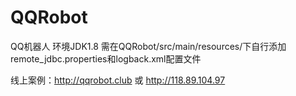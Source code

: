 # QQRobot
QQ机器人 环境JDK1.8
需在QQRobot/src/main/resources/下自行添加remote_jdbc.properties和logback.xml配置文件

线上案例：http://qqrobot.club 或 http://118.89.104.97

